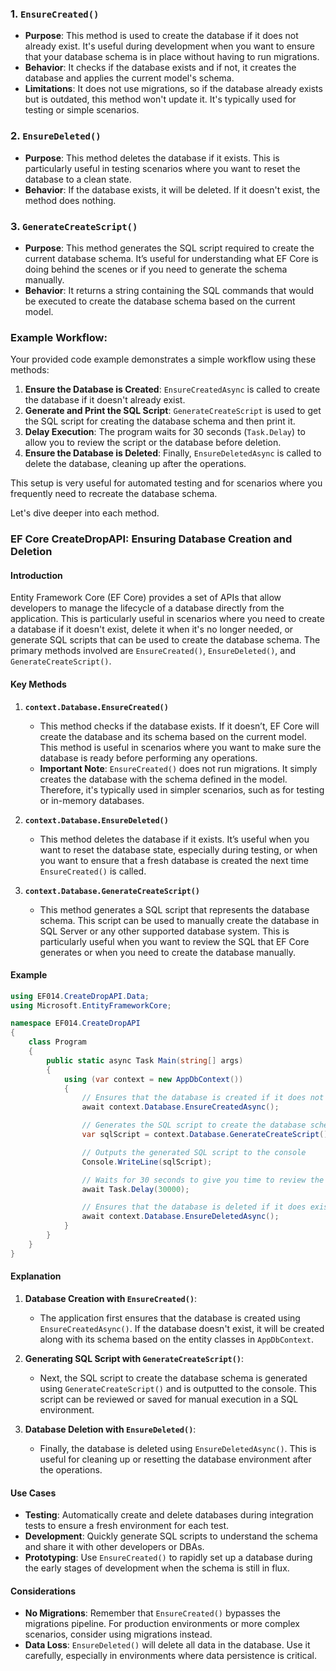 ### 1. `EnsureCreated()`
- **Purpose**: This method is used to create the database if it does not already exist. It's useful during development when you want to ensure that your database schema is in place without having to run migrations.
- **Behavior**: It checks if the database exists and if not, it creates the database and applies the current model's schema.
- **Limitations**: It does not use migrations, so if the database already exists but is outdated, this method won't update it. It's typically used for testing or simple scenarios.

### 2. `EnsureDeleted()`
- **Purpose**: This method deletes the database if it exists. This is particularly useful in testing scenarios where you want to reset the database to a clean state.
- **Behavior**: If the database exists, it will be deleted. If it doesn't exist, the method does nothing.

### 3. `GenerateCreateScript()`
- **Purpose**: This method generates the SQL script required to create the current database schema. It’s useful for understanding what EF Core is doing behind the scenes or if you need to generate the schema manually.
- **Behavior**: It returns a string containing the SQL commands that would be executed to create the database schema based on the current model.

### Example Workflow:
Your provided code example demonstrates a simple workflow using these methods:
1. **Ensure the Database is Created**: `EnsureCreatedAsync` is called to create the database if it doesn't already exist.
2. **Generate and Print the SQL Script**: `GenerateCreateScript` is used to get the SQL script for creating the database schema and then print it.
3. **Delay Execution**: The program waits for 30 seconds (`Task.Delay`) to allow you to review the script or the database before deletion.
4. **Ensure the Database is Deleted**: Finally, `EnsureDeletedAsync` is called to delete the database, cleaning up after the operations.

This setup is very useful for automated testing and for scenarios where you frequently need to recreate the database schema.

Let's dive deeper into each method.

### EF Core CreateDropAPI: Ensuring Database Creation and Deletion

#### Introduction
Entity Framework Core (EF Core) provides a set of APIs that allow developers to manage the lifecycle of a database directly from the application. This is particularly useful in scenarios where you need to create a database if it doesn't exist, delete it when it's no longer needed, or generate SQL scripts that can be used to create the database schema. The primary methods involved are `EnsureCreated()`, `EnsureDeleted()`, and `GenerateCreateScript()`.

#### Key Methods

1. **`context.Database.EnsureCreated()`**
    - This method checks if the database exists. If it doesn’t, EF Core will create the database and its schema based on the current model. This method is useful in scenarios where you want to make sure the database is ready before performing any operations.
    - **Important Note**: `EnsureCreated()` does not run migrations. It simply creates the database with the schema defined in the model. Therefore, it's typically used in simpler scenarios, such as for testing or in-memory databases.

2. **`context.Database.EnsureDeleted()`**
    - This method deletes the database if it exists. It’s useful when you want to reset the database state, especially during testing, or when you want to ensure that a fresh database is created the next time `EnsureCreated()` is called.

3. **`context.Database.GenerateCreateScript()`**
    - This method generates a SQL script that represents the database schema. This script can be used to manually create the database in SQL Server or any other supported database system. This is particularly useful when you want to review the SQL that EF Core generates or when you need to create the database manually.

#### Example

```csharp
using EF014.CreateDropAPI.Data;
using Microsoft.EntityFrameworkCore;

namespace EF014.CreateDropAPI
{
    class Program
    {
        public static async Task Main(string[] args)
        {
            using (var context = new AppDbContext())
            {
                // Ensures that the database is created if it does not exist
                await context.Database.EnsureCreatedAsync();

                // Generates the SQL script to create the database schema
                var sqlScript = context.Database.GenerateCreateScript();

                // Outputs the generated SQL script to the console
                Console.WriteLine(sqlScript);

                // Waits for 30 seconds to give you time to review the SQL script
                await Task.Delay(30000);

                // Ensures that the database is deleted if it does exist
                await context.Database.EnsureDeletedAsync();
            }
        }
    }
}
```

#### Explanation

1. **Database Creation with `EnsureCreated()`**:
    - The application first ensures that the database is created using `EnsureCreatedAsync()`. If the database doesn't exist, it will be created along with its schema based on the entity classes in `AppDbContext`.

2. **Generating SQL Script with `GenerateCreateScript()`**:
    - Next, the SQL script to create the database schema is generated using `GenerateCreateScript()` and is outputted to the console. This script can be reviewed or saved for manual execution in a SQL environment.

3. **Database Deletion with `EnsureDeleted()`**:
    - Finally, the database is deleted using `EnsureDeletedAsync()`. This is useful for cleaning up or resetting the database environment after the operations.

#### Use Cases

- **Testing**: Automatically create and delete databases during integration tests to ensure a fresh environment for each test.
- **Development**: Quickly generate SQL scripts to understand the schema and share it with other developers or DBAs.
- **Prototyping**: Use `EnsureCreated()` to rapidly set up a database during the early stages of development when the schema is still in flux.

#### Considerations

- **No Migrations**: Remember that `EnsureCreated()` bypasses the migrations pipeline. For production environments or more complex scenarios, consider using migrations instead.
- **Data Loss**: `EnsureDeleted()` will delete all data in the database. Use it carefully, especially in environments where data persistence is critical.